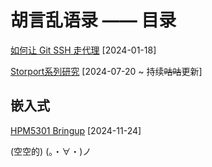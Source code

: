 # 胡言乱语录 —— 目录

[如何让 Git SSH 走代理](computer-networking/git-ssh-proxy.md) [2024-01-18]

[Storport系列研究](reverse-engineering/reactos-storport/00-index.md) [2024-07-20 ~ 持续~~咕咕~~更新]

## 嵌入式

[HPM5301 Bringup](embedded-dev/hpmicro/hpm5301-bringup.md) [2024-11-24]

(空空的) (。・∀・)ノ
